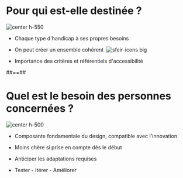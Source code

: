 # Pour qui est-elle destinée ?

![center h-550](../assets/images/stephaniewalter-arc-en-ciel-accessibilite.jpg)

- Chaque type d'handicap à ses propres besoins

- On peut créer un ensemble cohérent &nbsp;![sfeir-icons big](sun)<!-- .element: style="--icon-color:blue;" -->

- Importance des critères et référentiels d'accessibilité

##==##


# Quel est le besoin des personnes concernées ?

![center h-500](../assets/images/stephaniewalter-accessibilite-design-innovation.jpg)

- Composante fondamentale du design, compatible avec l'innovation

- Moins chère si prise en compte dès le début

- Anticiper les adaptations requises

- Tester - Itérer - Améliorer
